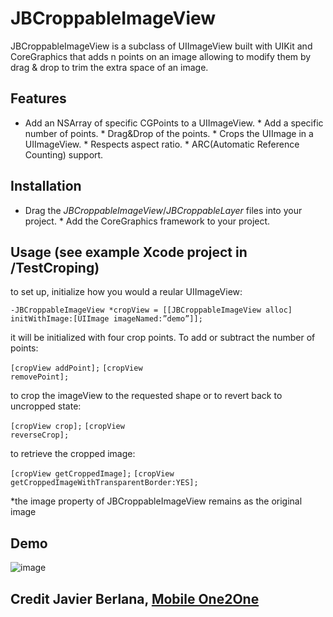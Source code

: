 JBCroppableImageView
====================

JBCroppableImageView is a subclass of UIImageView built with UIKit and
CoreGraphics that adds n points on an image allowing to modify them by drag &
drop to trim the extra space of an image.

Features 
-------------------------------------------------

* Add an NSArray of specific CGPoints to a UIImageView. * Add a specific number of points. * Drag&Drop of the points. * Crops the UIImage in a UIImageView. * Respects aspect ratio. * ARC(Automatic Reference Counting) support.


Installation
-------------------------------------------------

 * Drag the *JBCroppableImageView*/*JBCroppableLayer* files into your project. * Add the CoreGraphics framework to your project.

Usage (see example Xcode project in /TestCroping)
-------------------------------------------------

to set up, initialize how you would a reular UIImageView:

<code>-JBCroppableImageView *cropView = [[JBCroppableImageView alloc]
initWithImage:[UIImage imageNamed:”demo”]];</code>

it will be initialized with four crop points. To add or subtract the number of
points:

<code>[cropView addPoint];</code>
<code>[cropView removePoint];</code>


to crop the imageView to the requested shape or to revert back to uncropped
state:

<code>[cropView crop];</code>
<code>[cropView reverseCrop];</code>


to retrieve the cropped image:

<code>[cropView getCroppedImage];</code>
<code>[cropView getCroppedImageWithTransparentBorder:YES];</code>


*the image property of JBCroppableImageView remains as the original image


Demo
----

![image](<https://github.com/jberlana/JBCroppableView/raw/master/demo.png>)

Credit Javier Berlana, [Mobile One2One](<http://www.mo2o.com/>)
---------------------------------------------------------------
